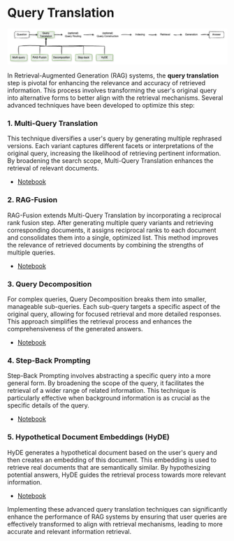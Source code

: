 # Query Translation

![query translation](../images/images-query%20translation.png)

In Retrieval-Augmented Generation (RAG) systems, the **query translation** step is pivotal for enhancing the relevance and accuracy of retrieved information. This process involves transforming the user's original query into alternative forms to better align with the retrieval mechanisms. Several advanced techniques have been developed to optimize this step:

### 1. Multi-Query Translation
This technique diversifies a user's query by generating multiple rephrased versions. Each variant captures different facets or interpretations of the original query, increasing the likelihood of retrieving pertinent information. By broadening the search scope, Multi-Query Translation enhances the retrieval of relevant documents.

- [Notebook](./1%20-%20Multi-query.ipynb)

### 2. RAG-Fusion
RAG-Fusion extends Multi-Query Translation by incorporating a reciprocal rank fusion step. After generating multiple query variants and retrieving corresponding documents, it assigns reciprocal ranks to each document and consolidates them into a single, optimized list. This method improves the relevance of retrieved documents by combining the strengths of multiple queries. 

- [Notebook](./2%20-%20RAG-fusion.ipynb)

### 3. Query Decomposition
For complex queries, Query Decomposition breaks them into smaller, manageable sub-queries. Each sub-query targets a specific aspect of the original query, allowing for focused retrieval and more detailed responses. This approach simplifies the retrieval process and enhances the comprehensiveness of the generated answers. 

- [Notebook](./3%20-%20Decomposition.ipynb)
 
### 4. Step-Back Prompting
Step-Back Prompting involves abstracting a specific query into a more general form. By broadening the scope of the query, it facilitates the retrieval of a wider range of related information. This technique is particularly effective when background information is as crucial as the specific details of the query. 

- [Notebook](./4%20-%20Step%20back.ipynb)

### 5. Hypothetical Document Embeddings (HyDE)
HyDE generates a hypothetical document based on the user's query and then creates an embedding of this document. This embedding is used to retrieve real documents that are semantically similar. By hypothesizing potential answers, HyDE guides the retrieval process towards more relevant information. 

- [Notebook](./5%20-%20HyDE.ipynb)

Implementing these advanced query translation techniques can significantly enhance the performance of RAG systems by ensuring that user queries are effectively transformed to align with retrieval mechanisms, leading to more accurate and relevant information retrieval. 